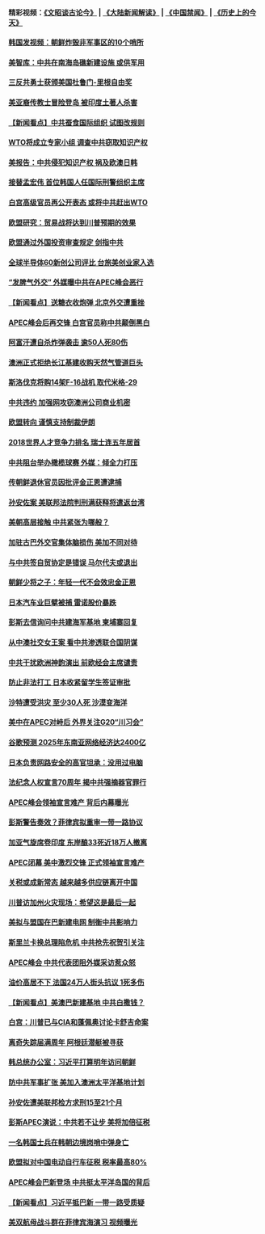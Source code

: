 #### 精彩视频：[《文昭谈古论今》](https://github.com/gfw-breaker/wenzhao/blob/master/README.md?t=11221238) | [《大陆新闻解读》](https://github.com/gfw-breaker/ntdtv-comedy/blob/master/README.md?t=11221238) | [《中国禁闻》](https://github.com/gfw-breaker/ntdtv-news/blob/master/README.md?t=11221238) | [《历史上的今天》](https://github.com/gfw-breaker/today-in-history/blob/master/README.md?t=11221238) 

#### [韩国发视频：朝鲜炸毁非军事区的10个哨所](../pages/nsc418/n10868183.md?t=11221238) 

#### [美智库：中共在南海岛礁新建设施 或供军用](../pages/nsc418/n10867614.md?t=11221238) 

#### [三反共勇士获颁美国杜鲁门-里根自由奖](../pages/nsc418/n10866763.md?t=11221238) 

#### [美亚裔传教士冒险登岛 被印度土著人杀害](../pages/nsc418/n10866831.md?t=11221238) 

#### [【新闻看点】中共蚕食国际组织 试图改规则](../pages/nsc418/n10866682.md?t=11221238) 

#### [WTO将成立专家小组 调查中共窃取知识产权](../pages/nsc418/n10866620.md?t=11221238) 

#### [美报告：中共侵犯知识产权 祸及欧澳日韩](../pages/nsc418/n10865535.md?t=11221238) 

#### [接替孟宏伟 首位韩国人任国际刑警组织主席](../pages/nsc418/n10866084.md?t=11221238) 

#### [白宫高级官员再公开表态 或将中共赶出WTO](../pages/nsc418/n10865909.md?t=11221238) 

#### [欧盟研究：贸易战将达到川普预期的效果](../pages/nsc418/n10865611.md?t=11221238) 

#### [欧盟通过外国投资审查规定 剑指中共](../pages/nsc418/n10864988.md?t=11221238) 

#### [全球半导体60新创公司评比 台旅美创业家入选](../pages/nsc418/n10865273.md?t=11221238) 

#### [“发脾气外交” 外媒曝中共在APEC峰会恶行](../pages/nsc418/n10864632.md?t=11221238) 

#### [【新闻看点】送糖衣收炮弹 北京外交遭重挫](../pages/nsc418/n10864332.md?t=11221238) 

#### [APEC峰会后再交锋 白宫官员称中共颠倒黑白](../pages/nsc418/n10864695.md?t=11221238) 

#### [阿富汗遭自杀炸弹袭击 逾50人死80伤](../pages/nsc418/n10864399.md?t=11221238) 

#### [澳洲正式拒绝长江基建收购天然气管道巨头](../pages/nsc418/n10864350.md?t=11221238) 

#### [斯洛伐克将购14架F-16战机 取代米格-29](../pages/nsc418/n10864268.md?t=11221238) 

#### [中共违约 加强网攻窃澳洲公司商业机密](../pages/nsc418/n10863852.md?t=11221238) 

#### [欧盟转向 谨慎支持制裁伊朗](../pages/nsc418/n10863621.md?t=11221238) 

#### [2018世界人才竞争力排名 瑞士连五年居首](../pages/nsc418/n10863400.md?t=11221238) 

#### [中共阻台举办橄榄球赛 外媒：倾全力打压](../pages/nsc418/n10863407.md?t=11221238) 

#### [传朝鲜退休官员因批评金正恩遭逮捕](../pages/nsc418/n10863166.md?t=11221238) 

#### [孙安佐案 美联邦法院判刑满获释将遣返台湾](../pages/nsc418/n10863068.md?t=11221238) 

#### [美朝高层接触 中共紧张为哪般？](../pages/nsc418/n10862181.md?t=11221238) 

#### [加驻古巴外交官集体脑损伤 美加不同对待](../pages/nsc418/n10862444.md?t=11221238) 

#### [与中共签自贸协定是错误 马尔代夫或退出](../pages/nsc418/n10862130.md?t=11221238) 

#### [朝鲜少将之子：年轻一代不会效忠金正恩](../pages/nsc418/n10862075.md?t=11221238) 

#### [日本汽车业巨擘被捕 雷诺股价暴跌](../pages/nsc418/n10861871.md?t=11221238) 

#### [彭斯去信询问中共建海军基地 柬埔寨回复](../pages/nsc418/n10861914.md?t=11221238) 

#### [从中澳社交女王案 看中共渗透联合国阴谋](../pages/nsc418/n10860190.md?t=11221238) 

#### [中共干扰欧洲神韵演出 前欧经会主席谴责](../pages/nsc418/n10860219.md?t=11221238) 

#### [防止非法打工 日本收紧留学生签证审批](../pages/nsc418/n10861479.md?t=11221238) 

#### [沙特遭受洪灾 至少30人死 沙漠变海洋](../pages/nsc418/n10861393.md?t=11221238) 

#### [美中在APEC对峙后 外界关注G20“川习会”](../pages/nsc418/n10861219.md?t=11221238) 

#### [谷歌预测 2025年东南亚网络经济达2400亿](../pages/nsc418/n10861052.md?t=11221238) 

#### [日本负责网路安全的高官坦承：没用过电脑](../pages/nsc418/n10860963.md?t=11221238) 

#### [法纪念人权宣言70周年 揭中共强摘器官罪行](../pages/nsc418/n10860106.md?t=11221238) 

#### [APEC峰会领袖宣言难产 背后内幕曝光](../pages/nsc418/n10860353.md?t=11221238) 

#### [彭斯警告奏效？菲律宾拟重审一带一路协议](../pages/nsc418/n10859795.md?t=11221238) 

#### [加亚气旋席卷印度 东岸酿33死近18万人撤离](../pages/nsc418/n10859863.md?t=11221238) 

#### [APEC闭幕 美中激烈交锋 正式领袖宣言难产](../pages/nsc418/n10859544.md?t=11221238) 

#### [关税或成新常态 越来越多供应链离开中国](../pages/nsc418/n10858991.md?t=11221238) 

#### [川普访加州火灾现场：希望这是最后一起](../pages/nsc418/n10859059.md?t=11221238) 

#### [美拟与盟国在巴新建电网 制衡中共影响力](../pages/nsc418/n10859057.md?t=11221238) 

#### [斯里兰卡换总理陷危机 中共抢先祝贺引关注](../pages/nsc418/n10858860.md?t=11221238) 

#### [APEC峰会 中共代表团阻外媒采访惹众怒](../pages/nsc418/n10858859.md?t=11221238) 

#### [油价高居不下 法国24万人街头抗议 1死多伤](../pages/nsc418/n10858743.md?t=11221238) 

#### [【新闻看点】美澳巴新建基地 中共白撒钱？](../pages/nsc418/n10858636.md?t=11221238) 

#### [白宫：川普已与CIA和蓬佩奥讨论卡舒吉命案](../pages/nsc418/n10858517.md?t=11221238) 

#### [离奇失踪届满周年 阿根廷潜艇被寻获](../pages/nsc418/n10858419.md?t=11221238) 

#### [韩总统办公室：习近平打算明年访问朝鲜](../pages/nsc418/n10858325.md?t=11221238) 

#### [防中共军事扩张 美加入澳洲太平洋基地计划](../pages/nsc418/n10858258.md?t=11221238) 

#### [孙安佐遭美联邦检方求刑15至21个月](../pages/nsc418/n10858140.md?t=11221238) 

#### [彭斯APEC演说：中共若不让步 美将加倍征税](../pages/nsc418/n10858071.md?t=11221238) 

#### [一名韩国士兵在韩朝边境岗哨中弹身亡](../pages/nsc418/n10857552.md?t=11221238) 

#### [欧盟拟对中国电动自行车征税 税率最高80%](../pages/nsc418/n10857311.md?t=11221238) 

#### [APEC峰会巴新登场 中共挺太平洋岛国的背后](../pages/nsc418/n10856908.md?t=11221238) 

#### [【新闻看点】习近平抵巴新 一带一路受质疑](../pages/nsc418/n10856905.md?t=11221238) 

#### [美双航母战斗群在菲律宾海演习 视频曝光](../pages/nsc418/n10857247.md?t=11221238) 

